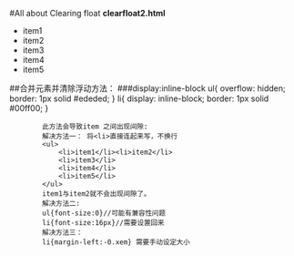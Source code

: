 #All about Clearing float
__clearfloat2.html__
    <ul>
        <li>item1</li>
        <li>item2</li>
        <li>item3</li>
        <li>item4</li>
        <li>item5</li>
    </ul>

##合并元素并清除浮动方法：
###display:inline-block
            ul{
                overflow: hidden;
                border: 1px solid #ededed;
            }
            li{
                display: inline-block;
                border: 1px solid #00ff00;
            }
            
            此方法会导致item 之间出现间隙:
            解决方法一： 将<li>直接连起来写，不换行
            <ul>
                <li>item1</li><li>item2</li>
                <li>item3</li>
                <li>item4</li>
                <li>item5</li>
            </ul>
            item1与item2就不会出现间隙了。
            解决方法二:
            ul{font-size:0}//可能有兼容性问题
            li{font-size:16px}//需要设置回来
            解决方法三：
            li{margin-left:-0.xem} 需要手动设定大小